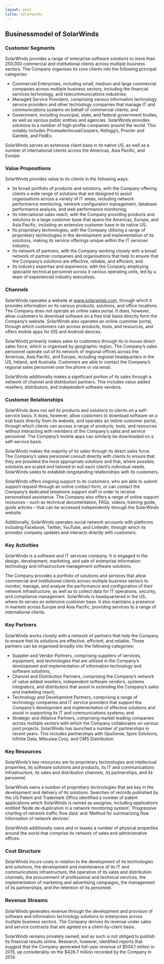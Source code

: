 ```yaml
---
layout: post
title: solarwinds
---
```


Businessmodel of SolarWinds
----------------------------

### Customer Segments

SolarWinds provides a range of enterprise software solutions to more than 250,000 commercial and institutional clients across multiple business sectors. The Company organises its core clients into the following principal categories:

 * Commercial Enterprises, including small, medium and large commercial companies across multiple business sectors, including the financial services technology, and telecommunications industries;
* Managed Service Providers, comprising various information technology service providers and other technology companies that manage IT and communications systems on behalf of commercial clients; and
* Government, including municipal, state, and federal government bodies, as well as various public entities and agencies.
 SolarWinds provides solutions to a number of high-profile companies around the world. This notably includes PricewaterhouseCoopers, Kellogg’s, Procter and Gamble, and FedEx.

SolarWinds serves an extensive client base in its native US, as well as a number of international clients across the Americas, Asia Pacific, and Europe.

### Value Propositions

SolarWinds provides value to its clients in the following ways:

 * Its broad portfolio of products and solutions, with the Company offering clients a wide range of solutions that are designed to assist organisations across a variety of IT areas, including network performance monitoring, network configuration management, database performance analysis, and web performance monitoring;
* Its international sales reach, with the Company providing products and solutions to a large customer base that spans the Americas, Europe, and Asia Pacific, including an extensive customer base in its native US;
* Its proprietary technologies, with the Company utilising a range of proprietary technologies in the development and implementation of its solutions, making its service offerings unique within the IT services industry;
* Its network of partners, with the Company working closely with a broad network of partner companies and organisations that help to ensure that the Company’s solutions are effective, reliable, and efficient; and
* Its industry expertise and experience, with the Company employing specialist technical personnel across it various operating units, led by a team of experienced industry executives.
 ### Channels

SolarWinds operates a website at www.solarwinds.com, through which it provides information on its various products, solutions, and office locations. The Company does not operate an online sales portal. It does, however, allow customers to download software on a free trial basis directly form the Company’s website. SolarWinds also operates an online customer portal, through which customers can access products, tools, and resources, and offers mobile apps for iOS and Android devices.

SolarWinds primarily makes sales to customers through its in-house direct sales force, which is organised by geographic region. The Company’s sales personnel operate out of its network of regional offices across the Americas, Asia Pacific, and Europe, including regional headquarters in the US, Ireland, and Australia. Customers are able to contact the Company’s regional sales personnel over the phone or via email.

SolarWinds additionally makes a significant portion of its sales through a network of channel and distribution partners. This includes value added resellers, distributors, and independent software vendors.

### Customer Relationships

SolarWinds does not sell its products and solutions to clients on a self-service basis. It does, however, allow customers to download software on a trial basis directly from its website, and operates an online customer portal, through which clients can access a range of products, tools, and resources without interacting with members of the Company’s sales and service personnel. The Company’s mobile apps can similarly be downloaded on a self-service basis.

SolarWinds makes the majority of its sales through its direct sales force. The Company’s sales personnel consult directly with clients to ensure that they are provided the most appropriate solutions and that, where possible, solutions are scaled and tailored to suit each client’s individual needs. SolarWinds seeks to establish longstanding relationships with its customers.

SolarWinds offers ongoing support to its customers, who are able to submit support request through an online contact form, or can contact the Company’s dedicated telephone support staff in order to receive personalised assistance. The Company also offers a range of online support resources – such as technical documentation, FAQs, videos, training guide, guide articles – that can be accessed independently through the SolarWinds website.

Additionally, SolarWinds operates social network accounts with platforms including Facebook, Twitter, YouTube, and LinkedIn, through which its provides company updates and interacts directly with customers.

### Key Activities

SolarWinds is a software and IT services company. It is engaged in the design, development, marketing, and sale of enterprise information technology and infrastructure management software solutions.

The Company provides a portfolio of solutions and services that allow commercial and institutional clients across multiple business sectors to monitor, manage, and analyse the performance and configuration of their network infrastructure, as well as to collect data for IT operations, security, and compliance management. SolarWinds is headquartered in the US, where its serves an extensive customer base. It also maintains a presence in markets across Europe and Asia Pacific, providing services to a range of international clients.

### Key Partners

SolarWinds works closely with a network of partners that help the Company to ensure that its solutions are effective, efficient, and reliable. These partners can be organised broadly into the following categories:

 * Supplier and Vendor Partners, comprising suppliers of services, equipment, and technologies that are utilised in the Company’s development and implementation of information technology and software solutions;
* Channel and Distribution Partners, comprising the Company’s network of value added resellers, independent software vendors, systems integrators, and distributors that assist in extending the Company’s sales and marketing reach;
* Technology and Development Partners, comprising a range of technology companies and IT service providers that support the Company’s development and implementation of effective solutions and assist in supporting its IT and communications systems; and
* Strategic and Alliance Partners, comprising market leading companies across multiple sectors with which the Company collaborates on various joint projects.
 SolarWinds has launched a number of partnerships in recent years. This includes partnerships with OpsGenie, Spire Solutions, Infinite Data, Mitsuiwa Corp, and CMS Distribution.

### Key Resources

SolarWinds’s key resources are its proprietary technologies and intellectual properties, its software solutions and products, its IT and communications infrastructure, its sales and distribution channels, its partnerships, and its personnel.

SolarWinds owns a number of proprietary technologies that are key in the development and delivery of its solutions. Searches of records published by the US Patent and Trademark Office identified a number of patent applications which SolarWinds is named as assignee, including applications entitled ‘Node de-duplication in a network monitoring system’, ‘Progressive charting of network traffic flow data’ and ‘Method for summarizing flow information of network devices’.

SolarWinds additionally owns and or leases a number of physical properties around the world that comprise its network of sales and administrative offices.

### Cost Structure

SolarWinds incurs costs in relation to the development of its technologies and solutions, the development and maintenance of its IT and communications infrastructure, the operation of its sales and distribution channels, the procurement of professional and technical services, the implementation of marketing and advertising campaigns, the management of its partnerships, and the retention of its personnel.

### Revenue Streams

SolarWinds generates revenue through the development and provision of software and information technology solutions to enterprises across multiple business sectors. The Company derives its revenue under sales and service contracts that are agreed on a client-by-client basis.

SolarWinds remains privately owned, and as such is not obliged to publish its financial results online. Research, however, identified reports that suggest that the Company generated full-year revenue of $504.1 million in 2015, up considerably on the $428.7 million recorded by the Company in 2014.
